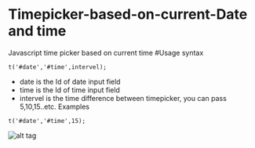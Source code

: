 # Timepicker-based-on-current-Date and time
Javascript time picker based on current time
#Usage
syntax
 ```  
t('#date','#time',intervel);
 ```
 - date is the Id of date input field
 - time is the Id of time input field
 - intervel is the time difference between  timepicker, you can pass 5,10,15..etc.
 Examples
```
t('#date','#time',15);

```
![alt tag](http://myprofile.wc.lt/screen.gif)
